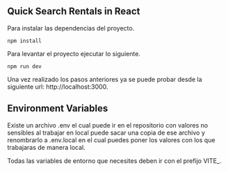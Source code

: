 ## Quick Search Rentals in React



Para instalar las dependencias del proyecto.

```
npm install
```

Para levantar el proyecto ejecutar lo siguiente.

```
npm run dev
```

Una vez realizado los pasos anteriores ya se puede probar
desde la siguiente url: http://localhost:3000.


## Environment Variables

Existe un archivo .env el cual puede ir en el repositorio con valores no sensibles
al trabajar en local puede sacar una copia de ese archivo y renombrarlo a .env.local
en el cual puedes poner los valores con los que trabajaras de manera local.

Todas las variables de entorno que necesites deben ir con el prefijo VITE_.

